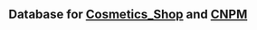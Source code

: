 ## Database for [Cosmetics_Shop](https://github.com/PhatBee/Cosmetics_Shop) and [CNPM](https://github.com/MinhTrung9443/CNPM) 
